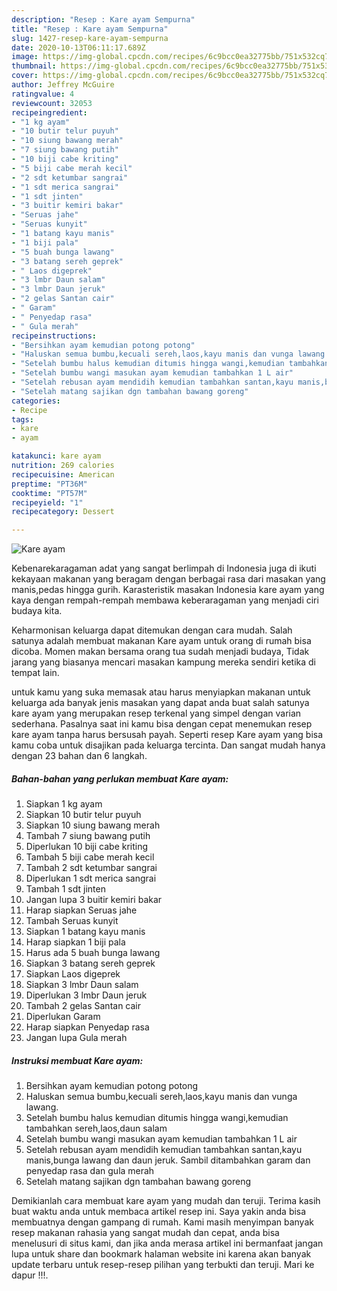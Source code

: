 ```yaml
---
description: "Resep : Kare ayam Sempurna"
title: "Resep : Kare ayam Sempurna"
slug: 1427-resep-kare-ayam-sempurna
date: 2020-10-13T06:11:17.689Z
image: https://img-global.cpcdn.com/recipes/6c9bcc0ea32775bb/751x532cq70/kare-ayam-foto-resep-utama.jpg
thumbnail: https://img-global.cpcdn.com/recipes/6c9bcc0ea32775bb/751x532cq70/kare-ayam-foto-resep-utama.jpg
cover: https://img-global.cpcdn.com/recipes/6c9bcc0ea32775bb/751x532cq70/kare-ayam-foto-resep-utama.jpg
author: Jeffrey McGuire
ratingvalue: 4
reviewcount: 32053
recipeingredient:
- "1 kg ayam"
- "10 butir telur puyuh"
- "10 siung bawang merah"
- "7 siung bawang putih"
- "10 biji cabe kriting"
- "5 biji cabe merah kecil"
- "2 sdt ketumbar sangrai"
- "1 sdt merica sangrai"
- "1 sdt jinten"
- "3 buitir kemiri bakar"
- "Seruas jahe"
- "Seruas kunyit"
- "1 batang kayu manis"
- "1 biji pala"
- "5 buah bunga lawang"
- "3 batang sereh geprek"
- " Laos digeprek"
- "3 lmbr Daun salam"
- "3 lmbr Daun jeruk"
- "2 gelas Santan cair"
- " Garam"
- " Penyedap rasa"
- " Gula merah"
recipeinstructions:
- "Bersihkan ayam kemudian potong potong"
- "Haluskan semua bumbu,kecuali sereh,laos,kayu manis dan vunga lawang."
- "Setelah bumbu halus kemudian ditumis hingga wangi,kemudian tambahkan sereh,laos,daun salam"
- "Setelah bumbu wangi masukan ayam kemudian tambahkan 1 L air"
- "Setelah rebusan ayam mendidih kemudian tambahkan santan,kayu manis,bunga lawang dan daun jeruk. Sambil ditambahkan garam dan penyedap rasa dan gula merah"
- "Setelah matang sajikan dgn tambahan bawang goreng"
categories:
- Recipe
tags:
- kare
- ayam

katakunci: kare ayam 
nutrition: 269 calories
recipecuisine: American
preptime: "PT36M"
cooktime: "PT57M"
recipeyield: "1"
recipecategory: Dessert

---
```



![Kare ayam](https://img-global.cpcdn.com/recipes/6c9bcc0ea32775bb/751x532cq70/kare-ayam-foto-resep-utama.jpg)

Kebenarekaragaman adat yang sangat berlimpah di Indonesia juga di ikuti kekayaan makanan yang beragam dengan berbagai rasa dari masakan yang manis,pedas hingga gurih. Karasteristik masakan Indonesia kare ayam yang kaya dengan rempah-rempah membawa keberaragaman yang menjadi ciri budaya kita.


Keharmonisan keluarga dapat ditemukan dengan cara mudah. Salah satunya adalah membuat makanan Kare ayam untuk orang di rumah bisa dicoba. Momen makan bersama orang tua sudah menjadi budaya, Tidak jarang yang biasanya mencari masakan kampung mereka sendiri ketika di tempat lain.



untuk kamu yang suka memasak atau harus menyiapkan makanan untuk keluarga ada banyak jenis masakan yang dapat anda buat salah satunya kare ayam yang merupakan resep terkenal yang simpel dengan varian sederhana. Pasalnya saat ini kamu bisa dengan cepat menemukan resep kare ayam tanpa harus bersusah payah.
Seperti resep Kare ayam yang bisa kamu coba untuk disajikan pada keluarga tercinta. Dan sangat mudah hanya dengan 23 bahan dan 6 langkah.


<!--inarticleads1-->

##### Bahan-bahan yang perlukan membuat Kare ayam:

1. Siapkan 1 kg ayam
1. Siapkan 10 butir telur puyuh
1. Siapkan 10 siung bawang merah
1. Tambah 7 siung bawang putih
1. Diperlukan 10 biji cabe kriting
1. Tambah 5 biji cabe merah kecil
1. Tambah 2 sdt ketumbar sangrai
1. Diperlukan 1 sdt merica sangrai
1. Tambah 1 sdt jinten
1. Jangan lupa 3 buitir kemiri bakar
1. Harap siapkan Seruas jahe
1. Tambah Seruas kunyit
1. Siapkan 1 batang kayu manis
1. Harap siapkan 1 biji pala
1. Harus ada 5 buah bunga lawang
1. Siapkan 3 batang sereh geprek
1. Siapkan  Laos digeprek
1. Siapkan 3 lmbr Daun salam
1. Diperlukan 3 lmbr Daun jeruk
1. Tambah 2 gelas Santan cair
1. Diperlukan  Garam
1. Harap siapkan  Penyedap rasa
1. Jangan lupa  Gula merah




<!--inarticleads2-->

##### Instruksi membuat  Kare ayam:

1. Bersihkan ayam kemudian potong potong
1. Haluskan semua bumbu,kecuali sereh,laos,kayu manis dan vunga lawang.
1. Setelah bumbu halus kemudian ditumis hingga wangi,kemudian tambahkan sereh,laos,daun salam
1. Setelah bumbu wangi masukan ayam kemudian tambahkan 1 L air
1. Setelah rebusan ayam mendidih kemudian tambahkan santan,kayu manis,bunga lawang dan daun jeruk. Sambil ditambahkan garam dan penyedap rasa dan gula merah
1. Setelah matang sajikan dgn tambahan bawang goreng




Demikianlah cara membuat kare ayam yang mudah dan teruji. Terima kasih buat waktu anda untuk membaca artikel resep ini. Saya yakin anda bisa membuatnya dengan gampang di rumah. Kami masih menyimpan banyak resep makanan rahasia yang sangat mudah dan cepat, anda bisa menelusuri di situs kami, dan jika anda merasa artikel ini bermanfaat jangan lupa untuk share dan bookmark halaman website ini karena akan banyak update terbaru untuk resep-resep pilihan yang terbukti dan teruji. Mari ke dapur !!!. 
